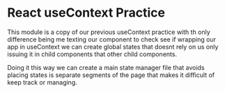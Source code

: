 # React useContext Practice

This module is a copy of our previous useContext practice with th only difference being me texting our component to check see if wrapping our app in useContext we can create global states that doesnt rely on us only issuing it in child components that other child components.

Doing it this way we can create a main state manager file that avoids placing states is separate segments of the page that makes it difficult of keep track or managing.
